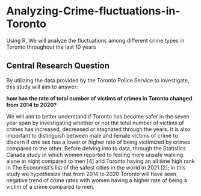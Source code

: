 # Analyzing-Crime-fluctuations-in-Toronto
Using R, We will analyze the fluctuations among different crime types in Toronto throughout the last 10 years

## Central Research Question

By utilizing the data provided by the Toronto Police Service to investigate, this study will aim to answer:

 **how has the rate of total number of victims of crimes in Toronto changed from 2014 to 2020?**

We will aim to better understand if Toronto has become safer in the seven year span by investigating whether or not the total number of victims of crimes has increased, decreased or stagnated through the years. It is also important to distinguish between male and female victims of crime to discern if one sex has a lower or higher rate of being victimized by crimes compared to the other. Before delving into to data, through the Statistics Canada study in which women reported to feeling more unsafe walking alone at night compared to men [4] and Toronto having an all time high rank in The Economist's list of the safest cities in the world in 2021 [2]; in this study we hypothesize that from 2014 to 2020 Toronto will have seen negative trend of crime rates with women having a higher rate of being a victim of a crime compared to men.   
